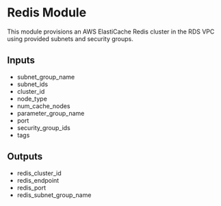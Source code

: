 # Redis Module

This module provisions an AWS ElastiCache Redis cluster in the RDS VPC using provided subnets and security groups.

## Inputs
- subnet_group_name
- subnet_ids
- cluster_id
- node_type
- num_cache_nodes
- parameter_group_name
- port
- security_group_ids
- tags

## Outputs
- redis_cluster_id
- redis_endpoint
- redis_port
- redis_subnet_group_name
